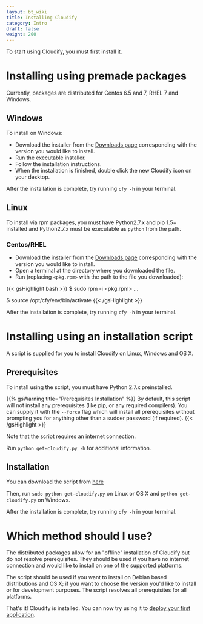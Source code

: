 ```yaml
---
layout: bt_wiki
title: Installing Cloudify
category: Intro
draft: false
weight: 200
---
```


To start using Cloudify, you must first install it.


# Installing using premade packages

Currently, packages are distributed for Centos 6.5 and 7, RHEL 7 and Windows.

## Windows

To install on Windows:

* Download the installer from the [Downloads page](http://getcloudify.org/downloads/get_cloudify_3x.html) corresponding with the version you would like to install.
* Run the executable installer.
* Follow the installation instructions.
* When the installation is finished, double click the new Cloudify icon on your desktop.

After the installation is complete, try running `cfy -h` in your terminal.


## Linux

To install via rpm packages, you must have Python2.7.x and pip 1.5+ installed and Python2.7.x must be executable as `python` from the path.

### Centos/RHEL

* Download the installer from the [Downloads page](http://getcloudify.org/downloads/get_cloudify_3x.html) corresponding with the version you would like to install.
* Open a terminal at the directory where you downloaded the file.
* Run (replacing `<pkg.rpm>` with the path to the file you downloaded):

{{< gsHighlight  bash  >}}
$ sudo rpm -i <pkg.rpm>
...

$ source /opt/cfy/env/bin/activate
{{< /gsHighlight >}}

After the installation is complete, try running `cfy -h` in your terminal.


# Installing using an installation script

A script is supplied for you to install Cloudify on Linux, Windows and OS X.

## Prerequisites

To install using the script, you must have Python 2.7.x preinstalled.

{{% gsWarning title="Prerequisites Installation" %}}
By default, this script will not install any prerequisites (like pip, or any required compilers). You can supply it with the `--force` flag which will install all prerequisites without prompting you for anything other than a sudoer password (if required).
{{< /gsHighlight >}}

Note that the script requires an internet connection.

Run `python get-cloudify.py -h` for additional information.


## Installation

You can download the script from [here](FIXME)

Then, run `sudo python get-cloudify.py` on Linux or OS X and `python get-cloudify.py` on Windows.

After the installation is complete, try running `cfy -h` in your terminal.


# Which method should I use?

The distributed packages allow for an "offline" installation of Cloudify but do not resolve prerequisites. They should be used if you have no internet connection and would like to install on one of the supported platforms.

The script should be used if you want to install on Debian based distributions and OS X; if you want to choose the version you'd like to install or for development purposes. The script resolves all prerequisites for all platforms.


That's it! Cloudify is installed. You can now try using it to [deploy your first application](intro-getting-started.html).